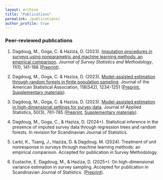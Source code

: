 ```yaml
---
layout: archive
title: "Publications"
permalink: /publications/
author_profile: true
---
```



### Peer-reviewed publications
1. Dagdoug, M., Goga, C. & Haziza, D. (2023). [Imputation procedures in surveys using nonparametric and machine learning methods: an empirical comparison](https://academic.oup.com/jssam/advance-article-abstract/doi/10.1093/jssam/smab004/6362120). 
*Journal of Survey Statistics and Methodology*, 11(1), 141-188 ([Preprint](http://mehdiDagdoug.github.io/files/IMP_DagdougGogaHaziza.pdf)).

2. Dagdoug, M., Goga, C. & Haziza, D. (2023). [Model-assisted estimation through random forests in finite population sampling](https://www.tandfonline.com/doi/abs/10.1080/01621459.2021.1987250?journalCode=uasa20). Journal of the American Statistical Association, 118(542), 1234-1251 ([Preprint](http://mehdiDagdoug.github.io/files/RF_DagdougGogaHaziza.pdf), [Supplementary materials](http://mehdiDagdoug.github.io/files/marfSM.pdf)).
3. Dagdoug, M., Goga, C. & Haziza, D. (2023). [Model-assisted estimation in high-dimensional settings for survey data](https://www.tandfonline.com/doi/abs/10.1080/02664763.2022.2047905). Journal of Applied Statistics, 50(3), 761-785 ([Preprint](http://mehdiDagdoug.github.io/files/HD_DagdougGogaHaziza.pdf), [Supplementary materials](http://mehdiDagdoug.github.io/files/SM_HD_DagdougGogaHaziza.pdf)).
4.  Dagdoug, M., Goga, C., & Haziza, D. (2024+). Statistical inference in the presence of imputed survey data through regression trees and random forests. In revision for Scandinavian Journal of Statistics.
5. Larbi, K., Tsang, J., Haziza, D. & Dagdoug. M. (2024). Treatment of unit nonresponse in surveys through machine learning methods: an empirical comparison. Accepted for publication in Survey Methodology.
6. Eustache, E. Dagdoug, M., & Haziza, D. (2025+). On high-dimensional variance estimation in survey sampling. Accepted for publication in Scandinavian Journal of Statistics. ([Preprint](http://mehdiDagdoug.github.io/files/EustacheDagdougHaziza(2025).pdf)).

